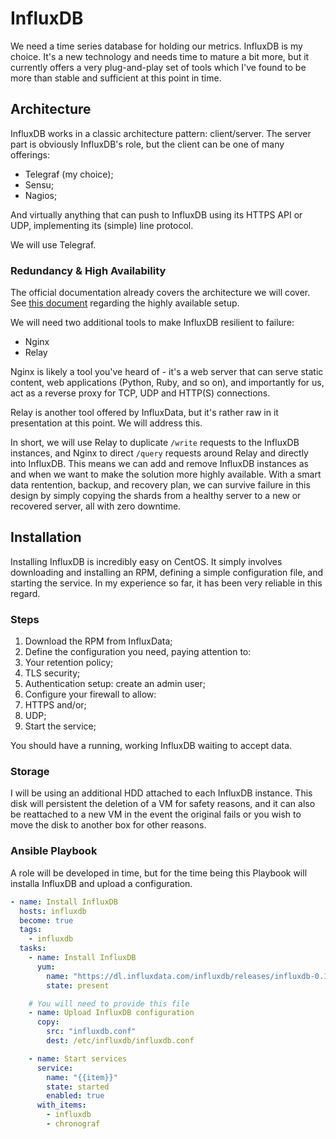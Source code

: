 # InfluxDB
We need a time series database for holding our metrics. InfluxDB is my choice. It's a new technology and needs time to mature a bit more, but it currently offers a very plug-and-play set of tools which I've found to be more than stable and sufficient at this point in time.

## Architecture
InfluxDB works in a classic architecture pattern: client/server. The server part is obviously InfluxDB's role, but the client can be one of many offerings:

* Telegraf (my choice);
* Sensu;
* Nagios;

And virtually anything that can push to InfluxDB using its HTTPS API or UDP, implementing its (simple) line protocol.

We will use Telegraf.

### Redundancy & High Availability
The official documentation already covers the architecture we will cover. See [this document](https://docs.influxdata.com/influxdb/v0.12/high_availability/relay/) regarding the highly available setup.

We will need two additional tools to make InfluxDB resilient to failure:

* Nginx
* Relay

Nginx is likely a tool you've heard of - it's a web server that can serve static content, web applications (Python, Ruby, and so on), and importantly for us, act as a reverse proxy for TCP, UDP and HTTP(S) connections.

Relay is another tool offered by InfluxData, but it's rather raw in it presentation at this point. We will address this.

In short, we will use Relay to duplicate `/write` requests to the InfluxDB instances, and Nginx to direct `/query` requests around Relay and directly into InfluxDB. This means we can add and remove InfluxDB instances as and when we want to make the solution more highly available. With a smart data rentention, backup, and recovery plan, we can survive failure in this design by simply copying the shards from a healthy server to a new or recovered server, all with zero downtime. 

## Installation
Installing InfluxDB is incredibly easy on CentOS. It simply involves downloading and installing an RPM, defining a simple configuration file, and starting the service. In my experience so far, it has been very reliable in this regard.

### Steps

1. Download the RPM from InfluxData;
1. Define the configuration you need, paying attention to:
  1. Your retention policy;
  1. TLS security;
  1. Authentication setup: create an admin user;
1. Configure your firewall to allow:
  1. HTTPS and/or;
  1. UDP;
1. Start the service;

You should have a running, working InfluxDB waiting to accept data.

### Storage
I will be using an additional HDD attached to each InfluxDB instance. This disk will persistent the deletion of a VM for safety reasons, and it can also be reattached to a new VM in the event the original fails or you wish to move the disk to another box for other reasons.

### Ansible Playbook
A role will be developed in time, but for the time being this Playbook will installa InfluxDB and upload a configuration.

```yaml
- name: Install InfluxDB
  hosts: influxdb 
  become: true
  tags:
    - influxdb
  tasks:
    - name: Install InfluxDB
      yum:
        name: "https://dl.influxdata.com/influxdb/releases/influxdb-0.12.2-1.x86_64.rpm"
        state: present

    # You will need to provide this file
    - name: Upload InfluxDB configuration
      copy:
        src: "influxdb.conf"
        dest: /etc/influxdb/influxdb.conf

    - name: Start services
      service:
        name: "{{item}}"
        state: started
        enabled: true
      with_items:
        - influxdb
        - chronograf
```
